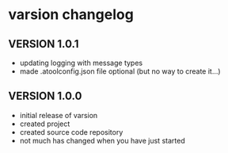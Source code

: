 # varsion changelog

## VERSION 1.0.1

- updating logging with message types
- made .atoolconfig.json file optional (but no way to create it...)

## VERSION 1.0.0

- initial release of varsion
- created project
- created source code repository
- not much has changed when you have just started
